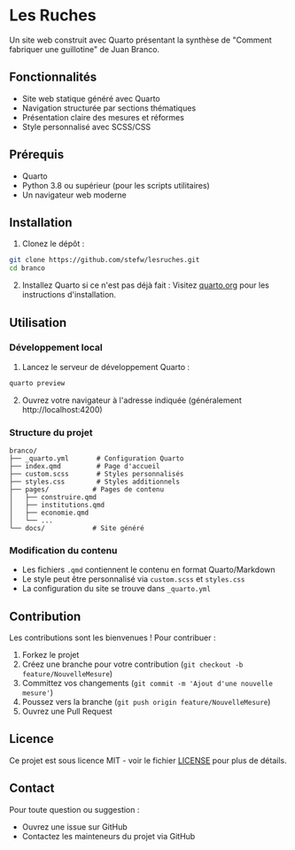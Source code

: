 # Les Ruches

Un site web construit avec Quarto présentant la synthèse de "Comment fabriquer une guillotine" de Juan Branco.

## Fonctionnalités

- Site web statique généré avec Quarto
- Navigation structurée par sections thématiques
- Présentation claire des mesures et réformes
- Style personnalisé avec SCSS/CSS

## Prérequis

- Quarto
- Python 3.8 ou supérieur (pour les scripts utilitaires)
- Un navigateur web moderne

## Installation

1. Clonez le dépôt :
```bash
git clone https://github.com/stefw/lesruches.git
cd branco
```

2. Installez Quarto si ce n'est pas déjà fait :
Visitez [quarto.org](https://quarto.org) pour les instructions d'installation.

## Utilisation

### Développement local

1. Lancez le serveur de développement Quarto :
```bash
quarto preview
```

2. Ouvrez votre navigateur à l'adresse indiquée (généralement http://localhost:4200)

### Structure du projet

```
branco/
├── _quarto.yml       # Configuration Quarto
├── index.qmd         # Page d'accueil
├── custom.scss       # Styles personnalisés
├── styles.css        # Styles additionnels
├── pages/           # Pages de contenu
│   ├── construire.qmd
│   ├── institutions.qmd
│   ├── economie.qmd
│   └── ...
└── docs/            # Site généré
```

### Modification du contenu

- Les fichiers `.qmd` contiennent le contenu en format Quarto/Markdown
- Le style peut être personnalisé via `custom.scss` et `styles.css`
- La configuration du site se trouve dans `_quarto.yml`

## Contribution

Les contributions sont les bienvenues ! Pour contribuer :

1. Forkez le projet
2. Créez une branche pour votre contribution (`git checkout -b feature/NouvelleMesure`)
3. Committez vos changements (`git commit -m 'Ajout d'une nouvelle mesure'`)
4. Poussez vers la branche (`git push origin feature/NouvelleMesure`)
5. Ouvrez une Pull Request

## Licence

Ce projet est sous licence MIT - voir le fichier [LICENSE](LICENSE) pour plus de détails.

## Contact

Pour toute question ou suggestion :
- Ouvrez une issue sur GitHub
- Contactez les mainteneurs du projet via GitHub
